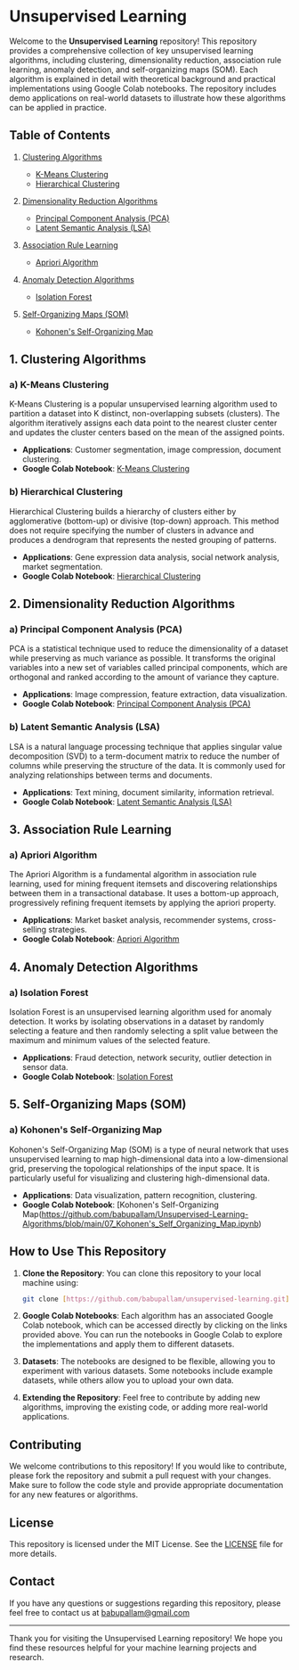# Unsupervised Learning 

Welcome to the **Unsupervised Learning** repository! This repository provides a comprehensive collection of key unsupervised learning algorithms, including clustering, dimensionality reduction, association rule learning, anomaly detection, and self-organizing maps (SOM). Each algorithm is explained in detail with theoretical background and practical implementations using Google Colab notebooks. The repository includes demo applications on real-world datasets to illustrate how these algorithms can be applied in practice.

## Table of Contents

1. [Clustering Algorithms](#1-clustering-algorithms)
   - [K-Means Clustering](#a-k-means-clustering)
   - [Hierarchical Clustering](#b-hierarchical-clustering)

2. [Dimensionality Reduction Algorithms](#2-dimensionality-reduction-algorithms)
   - [Principal Component Analysis (PCA)](#a-principal-component-analysis-pca)
   - [Latent Semantic Analysis (LSA)](#b-latent-semantic-analysis-lsa)

3. [Association Rule Learning](#3-association-rule-learning)
   - [Apriori Algorithm](#a-apriori-algorithm)

4. [Anomaly Detection Algorithms](#4-anomaly-detection-algorithms)
   - [Isolation Forest](#a-isolation-forest)

5. [Self-Organizing Maps (SOM)](#5-self-organizing-maps-som)
   - [Kohonen's Self-Organizing Map](#a-kohonen's-self-organizing-map)

## 1. Clustering Algorithms

### a) K-Means Clustering
K-Means Clustering is a popular unsupervised learning algorithm used to partition a dataset into K distinct, non-overlapping subsets (clusters). The algorithm iteratively assigns each data point to the nearest cluster center and updates the cluster centers based on the mean of the assigned points.

- **Applications**: Customer segmentation, image compression, document clustering.
- **Google Colab Notebook**: [K-Means Clustering](https://github.com/babupallam/Unsupervised-Learning-Algorithms/blob/main/01_K_Means_Clustering.ipynb)

### b) Hierarchical Clustering
Hierarchical Clustering builds a hierarchy of clusters either by agglomerative (bottom-up) or divisive (top-down) approach. This method does not require specifying the number of clusters in advance and produces a dendrogram that represents the nested grouping of patterns.

- **Applications**: Gene expression data analysis, social network analysis, market segmentation.
- **Google Colab Notebook**: [Hierarchical Clustering](https://github.com/babupallam/Unsupervised-Learning-Algorithms/blob/main/02_Hierarchical_Clustering.ipynb)

## 2. Dimensionality Reduction Algorithms

### a) Principal Component Analysis (PCA)
PCA is a statistical technique used to reduce the dimensionality of a dataset while preserving as much variance as possible. It transforms the original variables into a new set of variables called principal components, which are orthogonal and ranked according to the amount of variance they capture.

- **Applications**: Image compression, feature extraction, data visualization.
- **Google Colab Notebook**: [Principal Component Analysis (PCA)](https://github.com/babupallam/Unsupervised-Learning-Algorithms/blob/main/03_Principal_Component_Analysis_(PCA).ipynb)

### b) Latent Semantic Analysis (LSA)
LSA is a natural language processing technique that applies singular value decomposition (SVD) to a term-document matrix to reduce the number of columns while preserving the structure of the data. It is commonly used for analyzing relationships between terms and documents.

- **Applications**: Text mining, document similarity, information retrieval.
- **Google Colab Notebook**: [Latent Semantic Analysis (LSA)](https://github.com/babupallam/Unsupervised-Learning-Algorithms/blob/main/04_Latent_Semantic_Analysis_(LSA).ipynb)

## 3. Association Rule Learning

### a) Apriori Algorithm
The Apriori Algorithm is a fundamental algorithm in association rule learning, used for mining frequent itemsets and discovering relationships between them in a transactional database. It uses a bottom-up approach, progressively refining frequent itemsets by applying the apriori property.

- **Applications**: Market basket analysis, recommender systems, cross-selling strategies.
- **Google Colab Notebook**: [Apriori Algorithm](https://github.com/babupallam/Unsupervised-Learning-Algorithms/blob/main/05_Apriori_Algorithm.ipynb)

## 4. Anomaly Detection Algorithms

### a) Isolation Forest
Isolation Forest is an unsupervised learning algorithm used for anomaly detection. It works by isolating observations in a dataset by randomly selecting a feature and then randomly selecting a split value between the maximum and minimum values of the selected feature.

- **Applications**: Fraud detection, network security, outlier detection in sensor data.
- **Google Colab Notebook**: [Isolation Forest](https://github.com/babupallam/Unsupervised-Learning-Algorithms/blob/main/06_Isolation_Forest.ipynb)

## 5. Self-Organizing Maps (SOM)

### a) Kohonen's Self-Organizing Map
Kohonen's Self-Organizing Map (SOM) is a type of neural network that uses unsupervised learning to map high-dimensional data into a low-dimensional grid, preserving the topological relationships of the input space. It is particularly useful for visualizing and clustering high-dimensional data.

- **Applications**: Data visualization, pattern recognition, clustering.
- **Google Colab Notebook**: [Kohonen's Self-Organizing Map(https://github.com/babupallam/Unsupervised-Learning-Algorithms/blob/main/07_Kohonen's_Self_Organizing_Map.ipynb)

## How to Use This Repository

1. **Clone the Repository**: You can clone this repository to your local machine using:
   ```bash
   git clone [https://github.com/babupallam/unsupervised-learning.git](https://github.com/babupallam/Unsupervised-Learning-Algorithms.git)
   ```

2. **Google Colab Notebooks**: Each algorithm has an associated Google Colab notebook, which can be accessed directly by clicking on the links provided above. You can run the notebooks in Google Colab to explore the implementations and apply them to different datasets.

3. **Datasets**: The notebooks are designed to be flexible, allowing you to experiment with various datasets. Some notebooks include example datasets, while others allow you to upload your own data.

4. **Extending the Repository**: Feel free to contribute by adding new algorithms, improving the existing code, or adding more real-world applications.

## Contributing

We welcome contributions to this repository! If you would like to contribute, please fork the repository and submit a pull request with your changes. Make sure to follow the code style and provide appropriate documentation for any new features or algorithms.

## License

This repository is licensed under the MIT License. See the [LICENSE](LICENSE) file for more details.

## Contact

If you have any questions or suggestions regarding this repository, please feel free to contact us at babupallam@gmail.com

---

Thank you for visiting the Unsupervised Learning repository! We hope you find these resources helpful for your machine learning projects and research.
